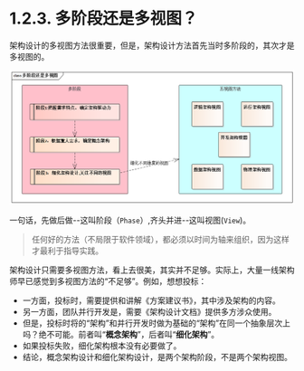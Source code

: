 # 1.2.3. 多阶段还是多视图？

架构设计的多视图方法很重要，但是，架构设计方法首先当时多阶段的，其次才是多视图的。

![多阶段还是多视图](images/多阶段还是多视图.png)

一句话，先做后做--这叫阶段（`Phase`）,齐头并进--这叫视图(`View`)。

> 任何好的方法（不局限于软件领域），都必须以时间为轴来组织，因为这样才最利于指导实践。

架构设计只需要多视图方法，看上去很美，其实并不足够。实际上，大量一线架构师早已感觉到多视图方法的“不足够”。例如，想想投标：

- 一方面，投标时，需要提供和讲解《方案建议书》，其中涉及架构的内容。
- 另一方面，团队并行开发是，需要《架构设计文档》提供多方涉众使用。
- 但是，投标时将的“架构”和并行开发时做为基础的“架构”在同一个抽象层次上吗？绝不可能。前者叫“**概念架构**”，后者叫“**细化架构**”。
- 如果投标失败，细化架构根本没有必要做了。
- 结论，概念架构设计和细化架构设计，是两个架构阶段，不是两个架构视图。
